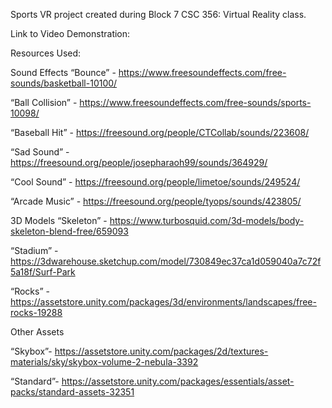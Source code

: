 Sports VR project created during Block 7 CSC 356: Virtual Reality class.

Link to Video Demonstration:




Resources Used:

Sound Effects
“Bounce” -	https://www.freesoundeffects.com/free-sounds/basketball-10100/

“Ball Collision”	-	https://www.freesoundeffects.com/free-sounds/sports-10098/

“Baseball Hit” 	-	https://freesound.org/people/CTCollab/sounds/223608/

“Sad Sound”	-	https://freesound.org/people/josepharaoh99/sounds/364929/

“Cool Sound”	-	https://freesound.org/people/limetoe/sounds/249524/

“Arcade Music” 	-	https://freesound.org/people/tyops/sounds/423805/

3D Models
“Skeleton” - https://www.turbosquid.com/3d-models/body-skeleton-blend-free/659093

“Stadium” -  https://3dwarehouse.sketchup.com/model/730849ec37ca1d059040a7c72f5a18f/Surf-Park

“Rocks” - https://assetstore.unity.com/packages/3d/environments/landscapes/free-rocks-19288

Other Assets 

“Skybox”- https://assetstore.unity.com/packages/2d/textures-materials/sky/skybox-volume-2-nebula-3392

“Standard”- https://assetstore.unity.com/packages/essentials/asset-packs/standard-assets-32351

